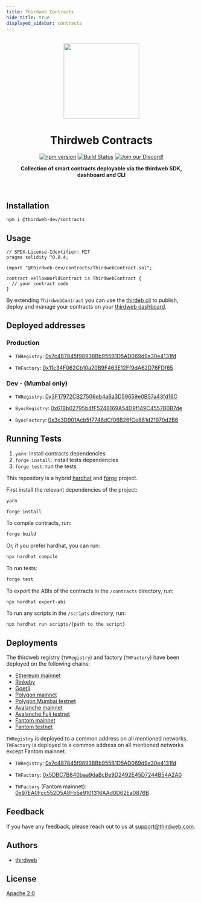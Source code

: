 ```yaml
---
title: Thirdweb Contracts
hide_title: true
displayed_sidebar: contracts
---
```

<p align="center">
<br />
<a href="https://thirdweb.com"><img src="https://github.com/thirdweb-dev/typescript-sdk/blob/main/logo.svg?raw=true" width="200" alt=""/></a>
<br />
</p>
<h1 align="center">Thirdweb Contracts</h1>
<p align="center">
<a href="https://www.npmjs.com/package/@thirdweb-dev/contracts"><img src="https://img.shields.io/npm/v/@thirdweb-dev/contracts?color=red&logo=npm" alt="npm version"/></a>
<a href="https://github.com/thirdweb-dev/contracts/actions"><img alt="Build Status" src="https://github.com/thirdweb-dev/contracts/actions/workflows/tests.yml/badge.svg"/></a>
<a href="https://discord.gg/thirdweb"><img alt="Join our Discord!" src="https://img.shields.io/discord/834227967404146718.svg?color=7289da&label=discord&logo=discord&style=flat"/></a>

</p>
<p align="center"><strong>Collection of smart contracts deployable via the thirdweb SDK, dashboard and CLI</strong></p>
<br />

## Installation

```shell
npm i @thirdweb-dev/contracts
```

## Usage

```solidity
// SPDX-License-Identifier: MIT
pragma solidity ^0.8.4;

import "@thirdweb-dev/contracts/ThirdwebContract.sol";

contract HellowWorldContract is ThirdwebContract {
  // your contract code
}

```

By extending `ThirdwebContract` you can use the [thirdeb cli](https://github.com/thirdweb-dev/thirdweb-cli) to publish, deploy and manage your contracts on your [thirdweb dashboard](https://thirdweb.com/dashboard).

## Deployed addresses

### Production

- `TWRegistry`: [0x7c487845f98938Bb955B1D5AD069d9a30e4131fd](https://blockscan.com/address/0x7c487845f98938Bb955B1D5AD069d9a30e4131fd)

- `TWFactory`: [0x11c34F062Cb10a20B9F463E12Ff9dA62D76FDf65](https://blockscan.com/address/0x11c34F062Cb10a20B9F463E12Ff9dA62D76FDf65)

### Dev - (Mumbai only)

- `TWRegistry`: [0x3F17972CB27506eb4a6a3D59659e0B57a43fd16C](https://blockscan.com/address/0x3F17972CB27506eb4a6a3D59659e0B57a43fd16C#code)

- `ByocRegistry`: [0x61Bb02795b4fF5248169A54D9f149C4557B0B7de](https://mumbai.polygonscan.com/address/0x61Bb02795b4fF5248169A54D9f149C4557B0B7de#code)

- `ByocFactory`: [0x3c3D901Acb5f7746dCf06B26fCe881d21970d2B6](https://mumbai.polygonscan.com/address/0x3c3D901Acb5f7746dCf06B26fCe881d21970d2B6#code)

## Running Tests

1. `yarn`: install contracts dependencies
2. `forge install`: install tests dependencies
3. `forge test`: run the tests

This repository is a hybrid [hardhat](https://hardhat.org/) and [forge](https://github.com/foundry-rs/foundry/tree/master/forge) project.

First install the relevant dependencies of the project:

```bash
yarn

forge install
```

To compile contracts, run:

```bash
forge build
```

Or, if you prefer hardhat, you can run:

```bash
npx hardhat compile
```

To run tests:

```bash
forge test
```

To export the ABIs of the contracts in the `/contracts` directory, run:

```
npx hardhat export-abi
```

To run any scripts in the `/scripts` directory, run:

```
npx hardhat run scripts/{path to the script}
```

## Deployments

The thirdweb registry (`TWRegistry`) and factory (`TWFactory`) have been deployed on the following chains:

- [Ethereum mainnet](https://etherscan.io/)
- [Rinkeby](https://rinkeby.etherscan.io/)
- [Goerli](https://goerli.etherscan.io/)
- [Polygon mainnet](https://polygonscan.com/)
- [Polygon Mumbai testnet](https://mumbai.polygonscan.com/)
- [Avalanche mainnet](https://snowtrace.io/)
- [Avalanche Fuji testnet](https://testnet.snowtrace.io/)
- [Fantom mainnet](https://ftmscan.com/)
- [Fantom testnet](https://testnet.ftmscan.com/)

`TWRegistry` is deployed to a common address on all mentioned networks. `TWFactory` is deployed to a common address on all mentioned networks except Fantom mainnet.

- `TWRegistry`: [0x7c487845f98938Bb955B1D5AD069d9a30e4131fd](https://blockscan.com/address/0x7c487845f98938Bb955B1D5AD069d9a30e4131fd)

- `TWFactory`: [0x5DBC7B840baa9daBcBe9D2492E45D7244B54A2A0](https://blockscan.com/address/0x5DBC7B840baa9daBcBe9D2492E45D7244B54A2A0)
- `TWFactory` (Fantom mainnet): [0x97EA0Fcc552D5A8Fb5e9101316AAd0D62Ea0876B](https://blockscan.com/address/0x97EA0Fcc552D5A8Fb5e9101316AAd0D62Ea0876B)

## Feedback

If you have any feedback, please reach out to us at support@thirdweb.com.

## Authors

- [thirdweb](https://thirdweb.com)

## License

[Apache 2.0](https://www.apache.org/licenses/LICENSE-2.0.txt)
